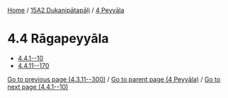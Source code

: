 
[Home](/) / [15A2 Dukanipātapāḷi](...md) / [4 Peyyāla](../15A2/4.md)

# 4.4 Rāgapeyyāla

* [4.4.1--10](4.4/4.4.1--10.md)
* [4.4.11--170](4.4/4.4.11--170.md)

[Go to previous page (4.3.11--300)](4.3/4.3.11--300.md) / [Go to parent page (4 Peyyāla)](../15A2/4.md) / [Go to next page (4.4.1--10)](4.4/4.4.1--10.md)


